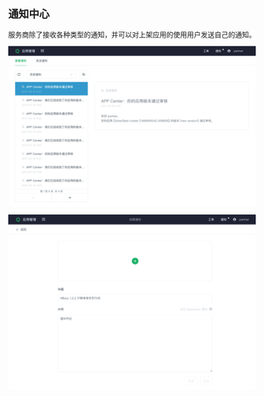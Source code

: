 ---
---

## 通知中心

服务商除了接收各种类型的通知，并可以对上架应用的使用用户发送自己的通知。

![查看接收到的通知](../../images/notifications.png)

![发送通知给用户](../../images/send_notification.png)